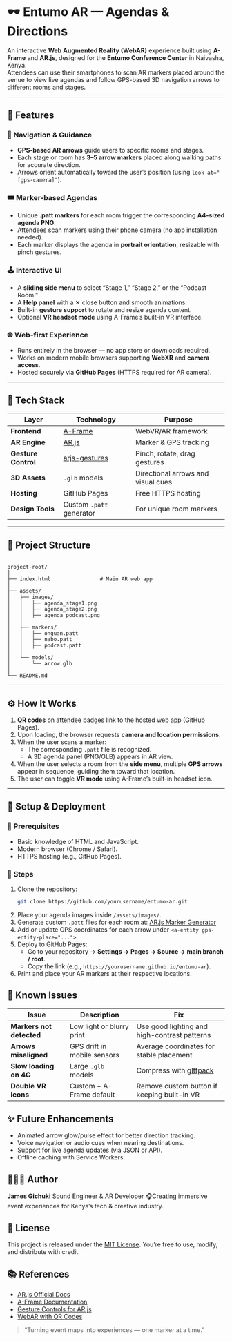 # 🕶️ Entumo AR — Agendas & Directions

An interactive **Web Augmented Reality (WebAR)** experience built using **A-Frame** and **AR.js**, designed for the **Entumo Conference Center** in Naivasha, Kenya.  
Attendees can use their smartphones to scan AR markers placed around the venue to view live agendas and follow GPS-based 3D navigation arrows to different rooms and stages.

---

## 📱 Features

### 🧭 Navigation & Guidance
- **GPS-based AR arrows** guide users to specific rooms and stages.
- Each stage or room has **3–5 arrow markers** placed along walking paths for accurate direction.
- Arrows orient automatically toward the user’s position (using `look-at="[gps-camera]"`).

### 🎟️ Marker-based Agendas
- Unique **.patt markers** for each room trigger the corresponding **A4-sized agenda PNG**.
- Attendees scan markers using their phone camera (no app installation needed).
- Each marker displays the agenda in **portrait orientation**, resizable with pinch gestures.

### 🕹️ Interactive UI
- A **sliding side menu** to select “Stage 1,” “Stage 2,” or the “Podcast Room.”
- A **Help panel** with a ✕ close button and smooth animations.
- Built-in **gesture support** to rotate and resize agenda content.
- Optional **VR headset mode** using A-Frame’s built-in VR interface.

### 🌐 Web-first Experience
- Runs entirely in the browser — no app store or downloads required.
- Works on modern mobile browsers supporting **WebXR** and **camera access**.
- Hosted securely via **GitHub Pages** (HTTPS required for AR camera).

---

## 🧠 Tech Stack

| Layer | Technology | Purpose |
|-------|-------------|----------|
| **Frontend** | [A-Frame](https://aframe.io) | WebVR/AR framework |
| **AR Engine** | [AR.js](https://ar-js-org.github.io/AR.js-Docs/) | Marker & GPS tracking |
| **Gesture Control** | [arjs-gestures](https://github.com/fcor/arjs-gestures) | Pinch, rotate, drag gestures |
| **3D Assets** | `.glb` models | Directional arrows and visual cues |
| **Hosting** | GitHub Pages | Free HTTPS hosting |
| **Design Tools** | Custom `.patt` generator | For unique room markers |

---

## 🧰 Project Structure

```

project-root/
│
├── index.html                # Main AR web app
│
├── assets/
│   ├── images/
│   │   ├── agenda_stage1.png
│   │   ├── agenda_stage2.png
│   │   ├── agenda_podcast.png
│   │
│   ├── markers/
│   │   ├── onguan.patt
│   │   ├── nabo.patt
│   │   ├── podcast.patt
│   │
│   └── models/
│       └── arrow.glb
│
└── README.md

````

---

## ⚙️ How It Works

1. **QR codes** on attendee badges link to the hosted web app (GitHub Pages).
2. Upon loading, the browser requests **camera and location permissions**.
3. When the user scans a marker:
   - The corresponding `.patt` file is recognized.
   - A 3D agenda panel (PNG/GLB) appears in AR view.
4. When the user selects a room from the **side menu**, multiple **GPS arrows** appear in sequence, guiding them toward that location.
5. The user can toggle **VR mode** using A-Frame’s built-in headset icon.

---

## 🧩 Setup & Deployment

### 🧠 Prerequisites
- Basic knowledge of HTML and JavaScript.
- Modern browser (Chrome / Safari).
- HTTPS hosting (e.g., GitHub Pages).

### 🔧 Steps
1. Clone the repository:
   ```bash
   git clone https://github.com/yourusername/entumo-ar.git
2. Place your agenda images inside `/assets/images/`.
3. Generate custom `.patt` files for each room at:
   [AR.js Marker Generator](https://jeromeetienne.github.io/AR.js/three.js/examples/marker-training/examples/generator.html)
4. Add or update GPS coordinates for each arrow under `<a-entity gps-entity-place="...">`.
5. Deploy to GitHub Pages:
   * Go to your repository → **Settings → Pages → Source → main branch / root**.
   * Copy the link (e.g., `https://yourusername.github.io/entumo-ar`).
6. Print and place your AR markers at their respective locations.


## 🧭 Known Issues

| Issue                    | Description                 | Fix                                                             |
| ------------------------ | --------------------------- | --------------------------------------------------------------- |
| **Markers not detected** | Low light or blurry print   | Use good lighting and high-contrast patterns                    |
| **Arrows misaligned**    | GPS drift in mobile sensors | Average coordinates for stable placement                        |
| **Slow loading on 4G**   | Large `.glb` models         | Compress with [gltfpack](https://github.com/zeux/meshoptimizer) |
| **Double VR icons**      | Custom + A-Frame default    | Remove custom button if keeping built-in VR                     |



## ✨ Future Enhancements

* Animated arrow glow/pulse effect for better direction tracking.
* Voice navigation or audio cues when nearing destinations.
* Support for live agenda updates (via JSON or API).
* Offline caching with Service Workers.



## 👨🏽‍💻 Author

**James Gichuki**
Sound Engineer & AR Developer
🎧Creating immersive event experiences for Kenya’s tech & creative industry.



## 🪪 License

This project is released under the [MIT License](LICENSE).
You’re free to use, modify, and distribute with credit.


## 📚 References

* [AR.js Official Docs](https://ar-js-org.github.io/AR.js-Docs/)
* [A-Frame Documentation](https://aframe.io/docs/)
* [Gesture Controls for AR.js](https://medium.com/@fabiojcortes/manipulate-your-3d-content-with-gestures-in-ar-js-78da4c076607)
* [WebAR with QR Codes](https://medium.com/chialab-open-source/how-to-deliver-ar-on-the-web-only-with-a-qr-code-e24b7b61f8cb)



> “Turning event maps into experiences — one marker at a time.”
